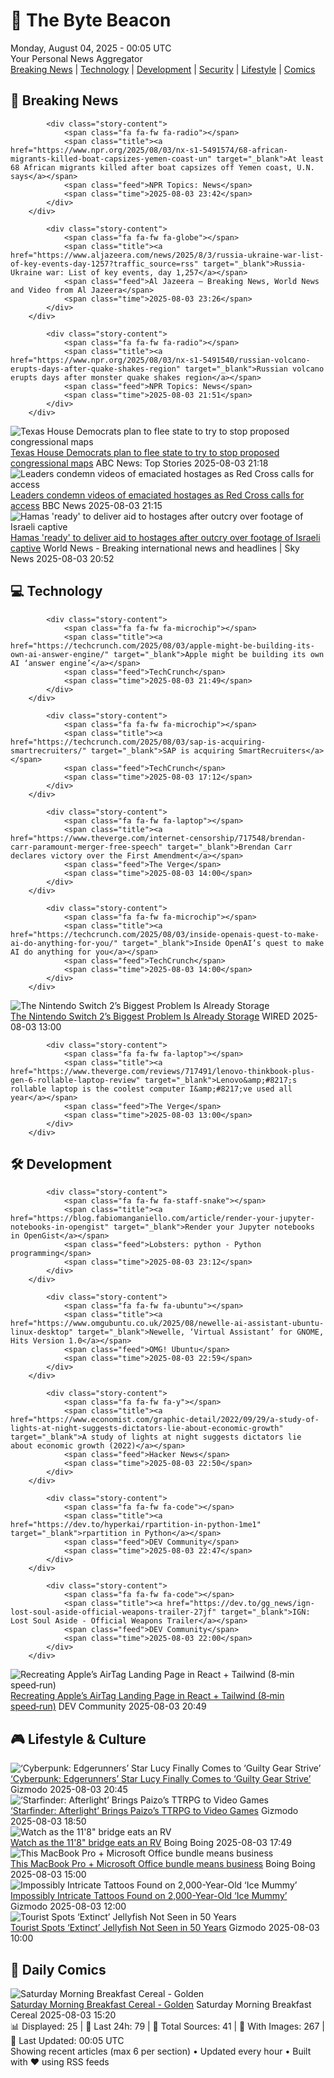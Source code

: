 <!-- Processing 54 RSS feeds at 2025-08-04 00:05:37 UTC -->
<!-- Processing: Penny Arcade -->
<!-- Processing: Questionable Content -->
<!-- Processing: Dinosaur Comics -->
<!-- Processing: CNN Top Stories -->
<!-- Processing: CNN Breaking News -->
<!-- Processing: BBC World News -->
<!-- Processing: BBC Breaking News -->
<!-- Processing: Al Jazeera Breaking News -->
<!-- Processing: NPR News -->
<!-- Processing: Reuters Top News -->
<!-- Processing: Reuters World News -->
<!-- Processing: Guardian World News -->
<!-- Processing: TechCrunch -->
<!-- Processing: Ars Technica -->
<!-- Processing: O'Reilly Radar -->
<!-- Processing: WIRED -->
<!-- Processing: Slashdot -->
<!-- Processing: Lobsters Python -->
<!-- Processing: Hacker News -->
<!-- Processing: StackOverflow Blog -->
<!-- Processing: Phoronix Linux News -->
<!-- Processing: It's FOSS -->
<!-- Processing: OMG! Ubuntu -->
<!-- Processing: DistroWatch -->
<!-- Processing: Red Hat Blog -->
<!-- Processing: Ubuntu Blog -->
<!-- Processing: GitHub Blog -->
<!-- Processing: GitLab Blog -->
<!-- Processing: Gizmodo -->
<!-- Processing: Kotaku -->
<!-- Processing: Schneier on Security -->
<!-- Generated 7 new posts out of 31 feeds processed -->
<div class="newspaper-header">
    <h1 class="newspaper-title">📰 The Byte Beacon</h1>
    <div class="newspaper-date">Monday, August 04, 2025 - 00:05 UTC</div>
    <div class="newspaper-subtitle">Your Personal News Aggregator</div>
</div>

<div class="newspaper-nav">
    <a href="#breaking">Breaking News</a> |
    <a href="#tech">Technology</a> |
    <a href="#dev">Development</a> |
    <a href="#security">Security</a> |
    <a href="#lifestyle">Lifestyle</a> |
    <a href="#webcomics">Comics</a>
</div>

<div class="news-section breaking-news" id="breaking">
<h2 class="section-header">🚨 Breaking News</h2>
<div class="stories-container">
<div class="story">
            
            <div class="story-content">
                <span class="fa fa-fw fa-radio"></span>
                <span class="title"><a href="https://www.npr.org/2025/08/03/nx-s1-5491574/68-african-migrants-killed-boat-capsizes-yemen-coast-un" target="_blank">At least 68 African migrants killed after boat capsizes off Yemen coast, U.N. says</a></span>
                <span class="feed">NPR Topics: News</span>
                <span class="time">2025-08-03 23:42</span>
            </div>
        </div>
<div class="story">
            
            <div class="story-content">
                <span class="fa fa-fw fa-globe"></span>
                <span class="title"><a href="https://www.aljazeera.com/news/2025/8/3/russia-ukraine-war-list-of-key-events-day-1257?traffic_source=rss" target="_blank">Russia-Ukraine war: List of key events, day 1,257</a></span>
                <span class="feed">Al Jazeera – Breaking News, World News and Video from Al Jazeera</span>
                <span class="time">2025-08-03 23:26</span>
            </div>
        </div>
<div class="story">
            
            <div class="story-content">
                <span class="fa fa-fw fa-radio"></span>
                <span class="title"><a href="https://www.npr.org/2025/08/03/nx-s1-5491540/russian-volcano-erupts-days-after-quake-shakes-region" target="_blank">Russian volcano erupts days after monster quake shakes region</a></span>
                <span class="feed">NPR Topics: News</span>
                <span class="time">2025-08-03 21:51</span>
            </div>
        </div>
<div class="story">
            <img src="https://s.abcnews.com/images/Politics/TX-RESIDISTRICTING_1754243688463_hpMain_4x3t_384.jpg" alt="Texas House Democrats plan to flee state to try to stop proposed congressional maps" class="story-image" loading="lazy" onerror="this.style.display='none'">
            <div class="story-content">
                <span class="fa fa-fw fa-tv"></span>
                <span class="title"><a href="https://abcnews.go.com/Politics/texas-house-democrats-plan-flee-state-stop-proposed/story?id=124326241" target="_blank">Texas House Democrats plan to flee state to try to stop proposed congressional maps</a></span>
                <span class="feed">ABC News: Top Stories</span>
                <span class="time">2025-08-03 21:18</span>
            </div>
        </div>
<div class="story">
            <img src="https://ichef.bbci.co.uk/ace/standard/240/cpsprodpb/8856/live/548e07a0-70ae-11f0-89ea-4d6f9851f623.jpg" alt="Leaders condemn videos of emaciated hostages as Red Cross calls for access" class="story-image" loading="lazy" onerror="this.style.display='none'">
            <div class="story-content">
                <span class="fa fa-fw fa-earth-americas"></span>
                <span class="title"><a href="https://www.bbc.com/news/articles/crr2dwn7q40o?at_medium=RSS&at_campaign=rss" target="_blank">Leaders condemn videos of emaciated hostages as Red Cross calls for access</a></span>
                <span class="feed">BBC News</span>
                <span class="time">2025-08-03 21:15</span>
            </div>
        </div>
<div class="story">
            <img src="https://e3.365dm.com/25/08/1920x1080/skynews-gaza-aid_6982199.jpg?20250803221041" alt="Hamas &#x27;ready&#x27; to deliver aid to hostages after outcry over footage of Israeli captive" class="story-image" loading="lazy" onerror="this.style.display='none'">
            <div class="story-content">
                <span class="fa fa-fw fa-satellite"></span>
                <span class="title"><a href="https://news.sky.com/story/hamas-ready-to-deliver-aid-to-hostages-after-outcry-over-footage-of-israeli-captive-13406554" target="_blank">Hamas &#x27;ready&#x27; to deliver aid to hostages after outcry over footage of Israeli captive</a></span>
                <span class="feed">World News - Breaking international news and headlines | Sky News</span>
                <span class="time">2025-08-03 20:52</span>
            </div>
        </div>
</div>
</div>
<div class="news-section tech-news" id="tech">
<h2 class="section-header">💻 Technology</h2>
<div class="stories-container">
<div class="story">
            
            <div class="story-content">
                <span class="fa fa-fw fa-microchip"></span>
                <span class="title"><a href="https://techcrunch.com/2025/08/03/apple-might-be-building-its-own-ai-answer-engine/" target="_blank">Apple might be building its own AI ‘answer engine’</a></span>
                <span class="feed">TechCrunch</span>
                <span class="time">2025-08-03 21:49</span>
            </div>
        </div>
<div class="story">
            
            <div class="story-content">
                <span class="fa fa-fw fa-microchip"></span>
                <span class="title"><a href="https://techcrunch.com/2025/08/03/sap-is-acquiring-smartrecruiters/" target="_blank">SAP is acquiring SmartRecruiters</a></span>
                <span class="feed">TechCrunch</span>
                <span class="time">2025-08-03 17:12</span>
            </div>
        </div>
<div class="story">
            
            <div class="story-content">
                <span class="fa fa-fw fa-laptop"></span>
                <span class="title"><a href="https://www.theverge.com/internet-censorship/717548/brendan-carr-paramount-merger-free-speech" target="_blank">Brendan Carr declares victory over the First Amendment</a></span>
                <span class="feed">The Verge</span>
                <span class="time">2025-08-03 14:00</span>
            </div>
        </div>
<div class="story">
            
            <div class="story-content">
                <span class="fa fa-fw fa-microchip"></span>
                <span class="title"><a href="https://techcrunch.com/2025/08/03/inside-openais-quest-to-make-ai-do-anything-for-you/" target="_blank">Inside OpenAI’s quest to make AI do anything for you</a></span>
                <span class="feed">TechCrunch</span>
                <span class="time">2025-08-03 14:00</span>
            </div>
        </div>
<div class="story">
            <img src="https://media.wired.com/photos/688cf4bcb961a04b338b3f70/master/pass/nintendo-switch-storage-gear-2207677079-1499849317.jpg" alt="The Nintendo Switch 2’s Biggest Problem Is Already Storage" class="story-image" loading="lazy" onerror="this.style.display='none'">
            <div class="story-content">
                <span class="fa fa-fw fa-bolt"></span>
                <span class="title"><a href="https://www.wired.com/story/nintendo-switch-2-biggest-problem-is-already-storage/" target="_blank">The Nintendo Switch 2’s Biggest Problem Is Already Storage</a></span>
                <span class="feed">WIRED</span>
                <span class="time">2025-08-03 13:00</span>
            </div>
        </div>
<div class="story">
            
            <div class="story-content">
                <span class="fa fa-fw fa-laptop"></span>
                <span class="title"><a href="https://www.theverge.com/reviews/717491/lenovo-thinkbook-plus-gen-6-rollable-laptop-review" target="_blank">Lenovo&amp;#8217;s rollable laptop is the coolest computer I&amp;#8217;ve used all year</a></span>
                <span class="feed">The Verge</span>
                <span class="time">2025-08-03 13:00</span>
            </div>
        </div>
</div>
</div>
<div class="news-section dev-news" id="dev">
<h2 class="section-header">🛠️ Development</h2>
<div class="stories-container">
<div class="story">
            
            <div class="story-content">
                <span class="fa fa-fw fa-staff-snake"></span>
                <span class="title"><a href="https://blog.fabiomanganiello.com/article/render-your-jupyter-notebooks-in-opengist" target="_blank">Render your Jupyter notebooks in OpenGist</a></span>
                <span class="feed">Lobsters: python - Python programming</span>
                <span class="time">2025-08-03 23:12</span>
            </div>
        </div>
<div class="story">
            
            <div class="story-content">
                <span class="fa fa-fw fa-ubuntu"></span>
                <span class="title"><a href="https://www.omgubuntu.co.uk/2025/08/newelle-ai-assistant-ubuntu-linux-desktop" target="_blank">Newelle, ‘Virtual Assistant’ for GNOME, Hits Version 1.0</a></span>
                <span class="feed">OMG! Ubuntu</span>
                <span class="time">2025-08-03 22:59</span>
            </div>
        </div>
<div class="story">
            
            <div class="story-content">
                <span class="fa fa-fw fa-y"></span>
                <span class="title"><a href="https://www.economist.com/graphic-detail/2022/09/29/a-study-of-lights-at-night-suggests-dictators-lie-about-economic-growth" target="_blank">A study of lights at night suggests dictators lie about economic growth (2022)</a></span>
                <span class="feed">Hacker News</span>
                <span class="time">2025-08-03 22:50</span>
            </div>
        </div>
<div class="story">
            
            <div class="story-content">
                <span class="fa fa-fw fa-code"></span>
                <span class="title"><a href="https://dev.to/hyperkai/rpartition-in-python-1me1" target="_blank">rpartition in Python</a></span>
                <span class="feed">DEV Community</span>
                <span class="time">2025-08-03 22:47</span>
            </div>
        </div>
<div class="story">
            
            <div class="story-content">
                <span class="fa fa-fw fa-code"></span>
                <span class="title"><a href="https://dev.to/gg_news/ign-lost-soul-aside-official-weapons-trailer-27jf" target="_blank">IGN: Lost Soul Aside - Official Weapons Trailer</a></span>
                <span class="feed">DEV Community</span>
                <span class="time">2025-08-03 22:00</span>
            </div>
        </div>
<div class="story">
            <img src="https://media2.dev.to/dynamic/image/width=800%2Cheight=%2Cfit=scale-down%2Cgravity=auto%2Cformat=auto/https%3A%2F%2Fdev-to-uploads.s3.amazonaws.com%2Fuploads%2Farticles%2Fv53bhr0mnkphpc9m0bs8.png" alt="Recreating Apple’s AirTag Landing Page in React + Tailwind (8‑min speed‑run)" class="story-image" loading="lazy" onerror="this.style.display='none'">
            <div class="story-content">
                <span class="fa fa-fw fa-code"></span>
                <span class="title"><a href="https://dev.to/andreu_pifarre_929397e2bb/recreating-apples-airtag-landing-page-in-react-tailwind-8-min-speed-run-3mp5" target="_blank">Recreating Apple’s AirTag Landing Page in React + Tailwind (8‑min speed‑run)</a></span>
                <span class="feed">DEV Community</span>
                <span class="time">2025-08-03 20:49</span>
            </div>
        </div>
</div>
</div>
<div class="news-section lifestyle-news" id="lifestyle">
<h2 class="section-header">🎮 Lifestyle & Culture</h2>
<div class="stories-container">
<div class="story">
            <img src="https://gizmodo.com/app/uploads/2025/08/lucy-edgerunners-guiltygear.jpg" alt="‘Cyberpunk: Edgerunners’ Star Lucy Finally Comes to ‘Guilty Gear Strive’" class="story-image" loading="lazy" onerror="this.style.display='none'">
            <div class="story-content">
                <span class="fa fa-fw fa-computer"></span>
                <span class="title"><a href="https://gizmodo.com/cyberpunk-edgerunners-star-lucy-finally-comes-to-guilty-gear-strive-2000638361" target="_blank">‘Cyberpunk: Edgerunners’ Star Lucy Finally Comes to ‘Guilty Gear Strive’</a></span>
                <span class="feed">Gizmodo</span>
                <span class="time">2025-08-03 20:45</span>
            </div>
        </div>
<div class="story">
            <img src="https://gizmodo.com/app/uploads/2025/08/starfinder-afterlight.jpg" alt="‘Starfinder: Afterlight’ Brings Paizo’s TTRPG to Video Games" class="story-image" loading="lazy" onerror="this.style.display='none'">
            <div class="story-content">
                <span class="fa fa-fw fa-computer"></span>
                <span class="title"><a href="https://gizmodo.com/starfinder-afterlight-brings-paizos-ttrpg-to-video-games-2000638308" target="_blank">‘Starfinder: Afterlight’ Brings Paizo’s TTRPG to Video Games</a></span>
                <span class="feed">Gizmodo</span>
                <span class="time">2025-08-03 18:50</span>
            </div>
        </div>
<div class="story">
            <img src="https://i0.wp.com/boingboing.net/wp-content/uploads/2025/08/1188.jpg?fit=480%2C360&amp;quality=60&amp;ssl=1" alt="Watch as the 11&#x27;8&quot; bridge eats an RV" class="story-image" loading="lazy" onerror="this.style.display='none'">
            <div class="story-content">
                <span class="fa fa-fw fa-arrow-right"></span>
                <span class="title"><a href="https://boingboing.net/2025/08/03/watch-as-the-118-bridge-eats-an-rv.html" target="_blank">Watch as the 11&#x27;8&quot; bridge eats an RV</a></span>
                <span class="feed">Boing Boing</span>
                <span class="time">2025-08-03 17:49</span>
            </div>
        </div>
<div class="story">
            <img src="https://i0.wp.com/boingboing.net/wp-content/uploads/2025/07/MSO-Home-Business-for-Mac-2021-Lifetime-License.jpg?fit=1200%2C800&amp;quality=60&amp;ssl=1" alt="This MacBook Pro + Microsoft Office bundle means business" class="story-image" loading="lazy" onerror="this.style.display='none'">
            <div class="story-content">
                <span class="fa fa-fw fa-arrow-right"></span>
                <span class="title"><a href="https://boingboing.net/2025/08/03/this-macbook-pro-microsoft-office-bundle-means-business.html" target="_blank">This MacBook Pro + Microsoft Office bundle means business</a></span>
                <span class="feed">Boing Boing</span>
                <span class="time">2025-08-03 15:00</span>
            </div>
        </div>
<div class="story">
            <img src="https://gizmodo.com/app/uploads/2025/08/mummytat.jpg" alt="Impossibly Intricate Tattoos Found on 2,000-Year-Old ‘Ice Mummy’" class="story-image" loading="lazy" onerror="this.style.display='none'">
            <div class="story-content">
                <span class="fa fa-fw fa-computer"></span>
                <span class="title"><a href="https://gizmodo.com/impossibly-intricate-tattoos-found-on-2000-year-old-ice-mummy-2000637883" target="_blank">Impossibly Intricate Tattoos Found on 2,000-Year-Old ‘Ice Mummy’</a></span>
                <span class="feed">Gizmodo</span>
                <span class="time">2025-08-03 12:00</span>
            </div>
        </div>
<div class="story">
            <img src="https://gizmodo.com/app/uploads/2025/08/Depastrum-extinct-jellyfish.jpg" alt="Tourist Spots ‘Extinct’ Jellyfish Not Seen in 50 Years" class="story-image" loading="lazy" onerror="this.style.display='none'">
            <div class="story-content">
                <span class="fa fa-fw fa-computer"></span>
                <span class="title"><a href="https://gizmodo.com/tourist-spots-extinct-jellyfish-not-seen-in-50-years-2000638048" target="_blank">Tourist Spots ‘Extinct’ Jellyfish Not Seen in 50 Years</a></span>
                <span class="feed">Gizmodo</span>
                <span class="time">2025-08-03 10:00</span>
            </div>
        </div>
</div>
</div>
<div class="news-section webcomics-section" id="webcomics">
<h2 class="section-header">🎨 Daily Comics</h2>
<div class="stories-container">
<div class="story">
            <img src="https://www.smbc-comics.com/comics/1753766613-20250803.png" alt="Saturday Morning Breakfast Cereal - Golden" class="story-image" loading="lazy" onerror="this.style.display='none'">
            <div class="story-content">
                <span class="fa fa-fw fa-smile"></span>
                <span class="title"><a href="https://www.smbc-comics.com/comic/golden-3" target="_blank">Saturday Morning Breakfast Cereal - Golden</a></span>
                <span class="feed">Saturday Morning Breakfast Cereal</span>
                <span class="time">2025-08-03 15:20</span>
            </div>
        </div>
</div>
</div>

<div class="newspaper-footer">
    <div class="stats">
        📊 Displayed: 25 | 📅 Last 24h: 79 | 📡 Total Sources: 41 | 📸 With Images: 267 |
        🔄 Last Updated: 00:05 UTC
    </div>
    <div class="footer-note">
        Showing recent articles (max 6 per section) • Updated every hour • Built with ❤️ using RSS feeds
    </div>
</div>

